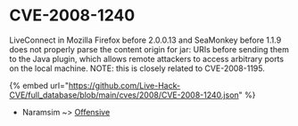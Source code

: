 # CVE-2008-1240

LiveConnect in Mozilla Firefox before 2.0.0.13 and SeaMonkey before 1.1.9 does not properly parse the content origin for jar: URIs before sending them to the Java plugin, which allows remote attackers to access arbitrary ports on the local machine.  NOTE: this is closely related to CVE-2008-1195.

{% embed url="https://github.com/Live-Hack-CVE/full_database/blob/main/cves/2008/CVE-2008-1240.json" %}


* Naramsim ~> [Offensive](https://www.alice-snow.ru/2008/database/cve-2008-1240/offensive-naramsim)
